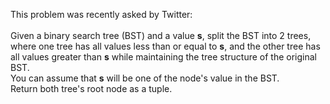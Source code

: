 This problem was recently asked by Twitter:
<br><br>
Given a binary search tree (BST) and a value <b>s</b>, split the BST into 2 trees, where one tree has all values less than or equal to <b>s</b>, and the other tree has all values greater than <b>s</b> while maintaining the tree structure of the original BST. 
<br>You can assume that <b>s</b> will be one of the node's value in the BST. 
<br>Return both tree's root node as a tuple.

